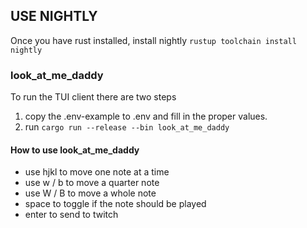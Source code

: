 ## USE NIGHTLY
Once you have rust installed, install nightly
`rustup toolchain install nightly`

### look_at_me_daddy
To run the TUI client there are two steps

1.  copy the .env-example to .env and fill in the proper values.
2.  run `cargo run --release --bin look_at_me_daddy`

#### How to use look_at_me_daddy
* use hjkl to move one note at a time
* use w / b to move a quarter note
* use W / B to move a whole note
* space to toggle if the note should be played
* enter to send to twitch

